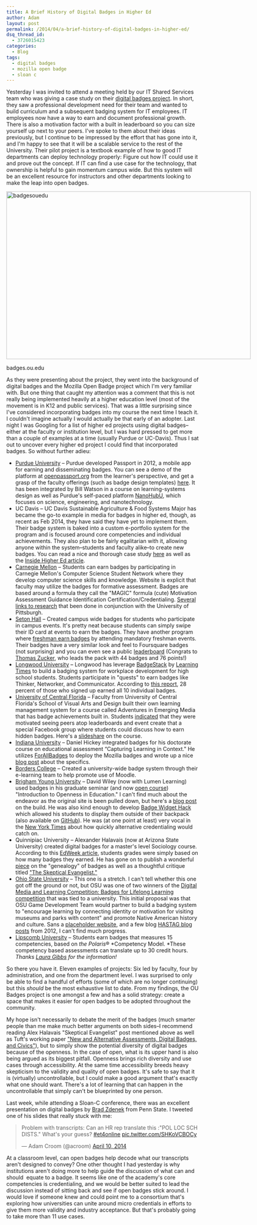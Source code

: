 ```yaml
---
title: A Brief History of Digital Badges in Higher Ed
author: Adam
layout: post
permalink: /2014/04/a-brief-history-of-digital-badges-in-higher-ed/
dsq_thread_id:
  - 3726015423
categories:
  - Blog
tags:
  - digital badges
  - mozilla open badge
  - sloan c
---
```

Yesterday I was invited to attend a meeting held by our IT Shared Services team who was giving a case study on their [digital badges project][1]. In short, they saw a professional development need for their team and wanted to build curriculum and a subsequent badging system for IT employees. IT employees now have a way to earn and document professional growth. There is also a motivation factor with a built in leaderboard so you can size yourself up next to your peers. I've spoke to them about their ideas previously, but I continue to be impressed by the effort that has gone into it, and I'm happy to see that it will be a scalable service to the rest of the University. Their pilot project is a textbook example of how to good IT departments can deploy technology properly: Figure out how IT could use it and prove out the concept. If IT can find a use case for the technology, that ownership is helpful to gain momentum campus wide. But this system will be an excellent resource for instructors and other departments looking to make the leap into open badges.

<div id="attachment_194" style="width: 650px" class="wp-caption aligncenter">
  <a href="http://adamcroom.com/wp-content/uploads/2014/04/badgesouedu.png"><img class="size-large wp-image-194" alt="badgesouedu" src="http://adamcroom.com/wp-content/uploads/2014/04/badgesouedu-1024x703.png" width="640" height="439" /></a>

  <p class="wp-caption-text">
    badges.ou.edu
  </p>
</div>

As they were presenting about the project, they went into the background of digital badges and the Mozilla Open Badge project which I'm very familiar with. But one thing that caught my attention was a comment that this is not really being implemented heavily at a higher education level (most of the movement is in K12 and public services). That was a little surprising since I've considered incorporating badges into my course the next time I teach it. I couldn't imagine actually I would actually be that early of an adopter. Last night I was Googling for a list of higher ed projects using digital badges–either at the faculty or institution level, but I was hard pressed to get more than a couple of examples at a time (usually Purdue or UC-Davis). Thus I sat out to uncover every higher ed project I could find that incorporated badges. So without further adieu:

  * [Purdue University][2] – Purdue developed Passport in 2012, a mobile app for earning and disseminating badges. You can see a demo of the platform at [openpassport.org][3] from the learner's perspective, and get a grasp of the faculty offerings (such as badge design templates) [here][4]. It has been integrated by Bill Watson in a course on learning-systems design as well as Purdue's self-paced platform [NanoHubU][5], which focuses on science, engineering, and nanotechnology.
  * UC Davis – UC Davis Sustainable Agriculture & Food Systems Major has became the go-to example in media for badges in higher ed, though, as recent as Feb 2014, they have said they have yet to implement them. Their badge system is baked into a custom e-portfolio system for the program and is focused around core competencies and individual achievements. They also plan to be fairly egalitarian with it, allowing anyone within the system–students and faculty alike–to create new badges. You can read a nice and thorough case study [here][6] as well as the [Inside Higher Ed article][7].
  * [Carnegie Mellon][8] – Students can earn badges by participating in Carnegie Mellon's Computer Science Student Network where they develop computer science skills and knowledge. Website is explicit that faculty may utilize the badges for formative assessment. Badges are based around a formula they call the "MAGIC" formula (cute) Motivation Assessment Guidance Identification Certification/Credentialing. [Several links to research][9] that been done in conjunction with the University of Pittsburgh.
  * [Seton Hall][10] – Created campus wide badges for students who participate in campus events. It's pretty neat because students can simply swipe their ID card at events to earn the badges. They have another program where [freshman earn badges][11] by attending mandatory freshman events. Their badges have a very similar look and feel to Foursquare badges (not surprising) and you can even see a public [leaderboard][12] (Congrats to [Thomas Zucker][13], who leads the pack with 44 badges and 76 points!)
  * [Longwood University][14] – Longwood has leverage [BadgeStack][15] by [Learning Times][16] to build a badging system for workplace development for high school students. Students participate in "quests" to earn badges like Thinker, Networker, and Communicator. According to [this report][17], 28 percent of those who signed up earned all 10 individual badges.
  * [University of Central Florida][18] – Faculty from University of Central Florida's School of Visual Arts and Design built their own learning management system for a course called Adventures in Emerging Media that has badge achievements built in. Students [indicated][19] that they were motivated seeing peers atop leaderboards and event create that a special Facebook group where students could discuss how to earn hidden badges. Here's a [slideshare][20] on the course.
  * [Indiana University][21] – Daniel Hickey integrated badges for his doctorate course on educational assessment “Capturing Learning in Context." He utilizes [ForAllBadges][22] to deploy the Mozilla badges and wrote up a nice [blog post][21] about the specifics.
  * [Borders College][23] – Created a university-wide badge system through their e-learning team to help promote use of Moodle.
  * [Brigham Young University][24] – David Wiley (now with Lumen Learning) used badges in his graduate seminar (and now [open course][25]) "Introduction to Openness in Education." I can't find much about the endeavor as the original site is been pulled down, but here's a [blog post][24] on the build. He was also kind enough to develop [Badge Widget Hack][26] which allowed his students to display them outside of their backpack (also available on [GitHub][27]). He was (at one point at least) very vocal in the [New York Times][28] about how quickly alternative credentialing would catch on.
  * Quinnipiac University – Alexander Halavais (now at Arizona State University) created digital badges for a master's level Sociology course. According to this [EdWeek article][29], students grades were simply based on how many badges they earned. He has gone on to publish a wonderful [piece][30] on the "genealogy" of badges as well as a thoughtful critique titled ["The Skeptical Evangelist."][31]
  * [Ohio State University][32] – This one is a stretch. I can't tell whether this one got off the ground or not, but OSU was one of two winners of the [Digital Media and Learning Competition: Badges for Lifelong Learning competition][33] that was tied to a university. This initial proposal was that OSU Game Development Team would partner to build a badging system to "encourage learning by connecting identity or motivation for visiting museums and parks with content" and promote Native American history and culture. Sans a [placeholder website][32], and a few blog [HASTAG blog posts][34] from 2012, I can't find much progress.
  * [Lipscomb University][35] – Students earn badges that measures 15 competencies, based on *the Polaris*® *Competency Model. *These competency based assessments can translate up to 30 credit hours. *Thanks [Laura Gibbs][36] for the information!*

So there you have it. Eleven examples of projects: Six led by faculty, four by administration, and one from the department level. I was surprised to only be able to find a handful of efforts (some of which are no longer continuing) but this *should* be the most exhaustive list to date. From my findings, the OU Badges project is one amongst a few and has a solid strategy: create a space that makes it easier for open badges to be adopted throughout the community.

My hope isn't necessarily to debate the merit of the badges (much smarter people than me make much better arguments on both sides–I recommend reading Alex Halavais "Skeptical Evangelist" post mentioned above as well as Tuft's working paper ["New and Alternative Assessments, Digital Badges, and Civics"][37]), but to simply show the potential diversity of digital badges because of the openness. In the case of open, what is its upper hand is also being argued as its biggest pitfall. Openness brings rich diversity and use cases through accessibility. At the same time accessibility breeds heavy skepticism to the validity and quality of open badges. It's safe to say that it is (virtually) uncontrollable, but I could make a good argument that's exactly what one should want. There's a lot of learning that can happen in the uncontrollable that simply can't be blueprinted by one person.

Last week, while attending a Sloan-C conference, there was an excellent presentation on digital badges by [Brad Zdenek][38] from Penn State. I tweeted one of his slides that really stuck with me:

<blockquote class="twitter-tweet" lang="en">
  <p>
    Problem with transcripts: Can an HR rep translate this :"POL LOC SCH DISTS." What's your guess? <a href="https://twitter.com/search?q=%23et4online&src=hash">#et4online</a> <a href="http://t.co/SHKoVCBOCy">pic.twitter.com/SHKoVCBOCy</a>
  </p>

  <p>
    — Adam Croom (@acroom) <a href="https://twitter.com/acroom/statuses/454299560655872000">April 10, 2014</a>
  </p>
</blockquote>

At a classroom level, can open badges help decode what our transcripts aren't designed to convey? One other thought I had yesterday is why institutions aren't doing more to help guide the discussion of what can and should  equate to a badge. It seems like one of the academy's core competencies is credentialing, and we would be better suited to lead the discussion instead of sitting back and see if open badges stick around. I would love if someone knew and could point me to a consortium that's exploring how universities can unite around micro credentials in efforts to give them more validity and industry acceptance. But that's probably going to take more than 11 use cases.

 [1]: http://badges.ou.edu
 [2]: http://www.itap.purdue.edu/studio/passport/
 [3]: http://openpassport.org
 [4]: http://newcomb.tulane.edu/blogs/uccbadges/case-studies/purdue-university/
 [5]: https://nanohub.org/groups/u
 [6]: http://www.reconnectlearning.org/wp-content/uploads/2014/01/UC-Davis_case_study_final.pdf
 [7]: http://www.insidehighered.com/news/2014/01/03/uc-daviss-groundbreaking-digital-badge-system-new-sustainable-agriculture-program
 [8]: http://www.cs2n.org/teachers/badges
 [9]: http://www.cs2n.org/teachers/research
 [10]: https://tltc.shu.edu/badges/index.php
 [11]: https://tltc.shu.edu/badges/stillmanPassport.php
 [12]: https://tltc.shu.edu/badges/leaders.php
 [13]: https://tltc.shu.edu/badges/individualAwards.php?id=zuckerth
 [14]: http://longwood.badgestack.net
 [15]: http://badgestack.net
 [16]: http://www.learningtimes.com
 [17]: http://campustechnology.com/Articles/2013/06/20/How-Badges-Really-Work-in-Higher-Education.aspx?Page=4
 [18]: https://adventures.cah.ucf.edu/login.php
 [19]: http://ieeexplore.ieee.org/xpl/login.jsp?tp=&arnumber=6408619&url=http%3A%2F%2Fieeexplore.ieee.org%2Fxpls%2Fabs_all.jsp%3Farnumber%3D6408619
 [20]: http://www.slideshare.net/ekj03/adventures-in-emerging-mediaaect
 [21]: http://remediatingassessment.blogspot.com/2012/10/incorporating-open-badges-into-hybrid.html
 [22]: http://www.forallbadges.com/
 [23]: http://www.rsc-scotland.org/wp-content/uploads/2013/05/23042013bordersOB.pdf
 [24]: http://opencontent.org/blog/archives/2254
 [25]: https://learn.canvas.net/courses/4
 [26]: http://badgewidgethack.org
 [27]: https://github.com/kalendar/BadgeWidgetHack
 [28]: http://www.nytimes.com/2012/03/05/education/beyond-the-college-degree-online-educational-badges.html
 [29]: http://www.edweek.org/dd/articles/2012/06/13/03badges-s1.h05.html
 [30]: http://alex.halavais.net/a-genealogy-of-badges
 [31]: http://alex.halavais.net/badges-the-skeptical-evangelist
 [32]: http://www.earthworksrising.org
 [33]: http://dml4.dmlcompetition.net/dml4.dmlcompetition.net/index.html
 [34]: http://www.hastac.org/blogs/gregory-daigle
 [35]: http://www.lipscomb.edu/professionalstudies/core-badges
 [36]: http://mythfolklore.net
 [37]: http://www.civicyouth.org/wp-content/uploads/2013/03/WP_77_Sullivan_Final.pdf
 [38]: http://sites.psu.edu/bradzdenek/
